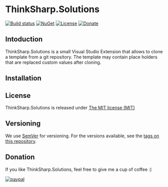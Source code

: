# ThinkSharp.Solutions

[![Build status](https://ci.appveyor.com/api/projects/status/l3aagqmbfmgxwv3t?svg=true)](https://ci.appveyor.com/project/JanDotNet/thinksharp-featuretour)
[![NuGet](https://img.shields.io/nuget/v/ThinkSharp.FeatureTour.svg)](https://www.nuget.org/packages/ThinkSharp.FeatureTour/) [![License](https://img.shields.io/badge/license-MIT-blue.svg)](LICENSE.TXT)
[![Donate](https://img.shields.io/badge/Donate-PayPal-green.svg)](https://www.paypal.com/cgi-bin/webscr?cmd=_s-xclick&hosted_button_id=MSBFDUU5UUQZL)

## Intoduction

ThinkSharp.Solutions is a small Visual Studio Extension that allows to clone a template from a git repository. 
The template may contain place holders that are replaced custom values after cloning.

## Installation



## License

ThinkSharp.Solutions is released under [The MIT license (MIT)](LICENSE.TXT)


## Versioning

We use [SemVer](http://semver.org/) for versioning. For the versions available, see the [tags on this repository](https://github.com/JanDotNet/ThinkSharp.Solutions/tags). 

## Donation
If you like ThinkSharp.Solutions, feel free to give me a cup of coffee :) 

[![paypal](https://www.paypalobjects.com/en_US/i/btn/btn_donateCC_LG.gif)](https://www.paypal.com/cgi-bin/webscr?cmd=_s-xclick&hosted_button_id=MSBFDUU5UUQZL)
